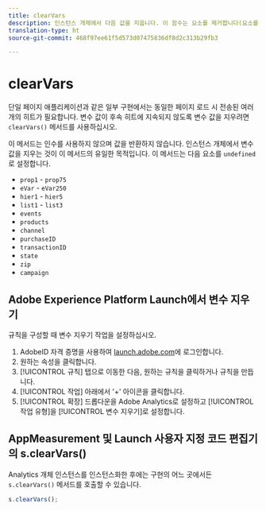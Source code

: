 ```yaml
---
title: clearVars
description: 인스턴스 개체에서 다음 값을 지웁니다. 이 함수는 요소를 제거합니다(요소를 "정의되지 않음"으로 설정).
translation-type: ht
source-git-commit: 468f97ee61f5d573d07475836df8d2c313b29fb3

---
```



# clearVars

단일 페이지 애플리케이션과 같은 일부 구현에서는 동일한 페이지 로드 시 전송된 여러 개의 히트가 필요합니다. 변수 값이 후속 히트에 지속되지 않도록 변수 값을 지우려면 `clearVars()` 메서드를 사용하십시오.

이 메서드는 인수를 사용하지 않으며 값을 반환하지 않습니다. 인스턴스 개체에서 변수 값을 지우는 것이 이 메서드의 유일한 목적입니다. 이 메서드는 다음 요소를 `undefined`로 설정합니다.

* `prop1` - `prop75`
* `eVar` - `eVar250`
* `hier1` - `hier5`
* `list1` - `list3`
* `events`
* `products`
* `channel`
* `purchaseID`
* `transactionID`
* `state`
* `zip`
* `campaign`

## Adobe Experience Platform Launch에서 변수 지우기

규칙을 구성할 때 변수 지우기 작업을 설정하십시오.

1. AdobeID 자격 증명을 사용하여 [launch.adobe.com](https://launch.adobe.com)에 로그인합니다.
2. 원하는 속성을 클릭합니다.
3. [!UICONTROL 규칙] 탭으로 이동한 다음, 원하는 규칙을 클릭하거나 규칙을 만듭니다.
4. [!UICONTROL 작업] 아래에서 &#39;+&#39; 아이콘을 클릭합니다.
5. [!UICONTROL 확장] 드롭다운을 Adobe Analytics로 설정하고 [!UICONTROL 작업 유형]을 [!UICONTROL 변수 지우기]로 설정합니다.

## AppMeasurement 및 Launch 사용자 지정 코드 편집기의 s.clearVars()

Analytics 개체 인스턴스를 인스턴스화한 후에는 구현의 어느 곳에서든 `s.clearVars()` 메서드를 호출할 수 있습니다.

```js
s.clearVars();
```
